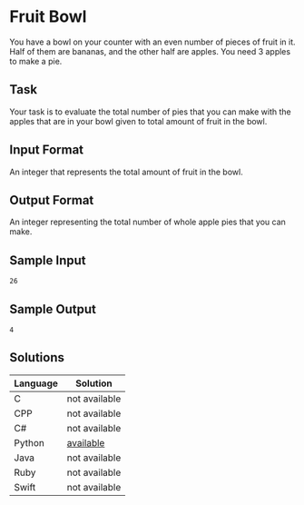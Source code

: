 # Fruit Bowl
You have a bowl on your counter with an even number of pieces of fruit in it. Half of them are bananas, and the other half are apples. You need 3 apples to make a pie.

## Task
Your task is to evaluate the total number of pies that you can make with the apples that are in your bowl given to total amount of fruit in the bowl.

## Input Format
An integer that represents the total amount of fruit in the bowl.

## Output Format
An integer representing the total number of whole apple pies that you can make.

## Sample Input 
```
26
```

## Sample Output
```
4
```

## Solutions

Language | Solution
---------|---------
C | not available
CPP | not available
C# | not available
Python | [available](https://raw.githubusercontent.com/chankruze/challenges/master/sololearn/FruitBowl/FruitBowl.py)
Java | not available
Ruby | not available
Swift | not available